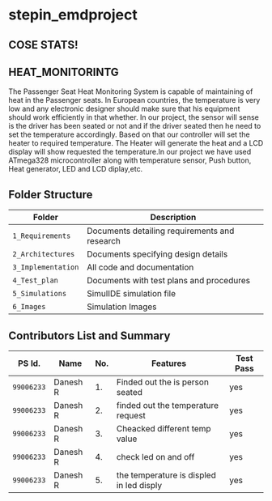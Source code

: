 # stepin_emdproject
## COSE STATS!


## HEAT_MONITORINTG
The Passenger Seat Heat Monitoring System is capable of maintaining of heat in the Passenger seats. In European countries, the temperature is very low and any electronic designer should make sure that his equipment should work efficiently in that whether. In our project, the sensor will sense is the driver has been seated or not and if the driver seated then he need to set the temperature accordingly. Based on that our controller will set the heater to required temperature. The Heater will generate the heat and a LCD display will show requested the temperature.In our project we have used ATmega328 microcontroller along with temperature sensor, Push button, Heat generator, LED and LCD diplay,etc.

## Folder Structure
|Folder             | Description |
|-------------------| -----------------------------------------|
| `1_Requirements`   | Documents detailing requirements and research|
| `2_Architectures`         | Documents specifying design details|
| `3_Implementation` | All code and documentation|
| `4_Test_plan`      | Documents with test plans and procedures|
| `5_Simulations`      | SimulIDE simulation file|
| `6_Images`      | Simulation Images |

## Contributors List and Summary

PS Id. |  Name                   | No.  |  Features                          |Test Pass
-------|------------------------ |------|------------------------------------  |-------------|
`99006233` | Danesh R            |1.    |Finded out the is person seated     | yes    |
`99006233` | Danesh R             |2.    |finded out the temperature request| yes  |
`99006233` | Danesh R            |3.    |Cheacked different temp value| yes    |
`99006233` | Danesh R             |4.    |check led on and off | yes         |
`99006233` | Danesh R             |5.    |the temperature is displed in led disply |yes|      
